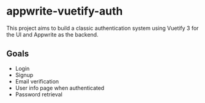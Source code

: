 # appwrite-vuetify-auth

This project aims to build a classic authentication system using Vuetify 3 for the UI and Appwrite as the backend.

## Goals

- Login
- Signup
- Email verification
- User info page when authenticated
- Password retrieval
